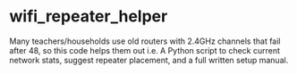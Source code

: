# wifi_repeater_helper
Many teachers/households use old routers with 2.4GHz channels that fail after 48, so this code helps them out i.e. A Python script to check current network stats, suggest repeater placement, and a full written setup manual.
